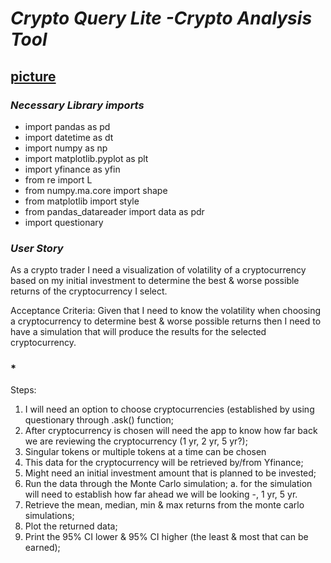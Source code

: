 # *Crypto Query Lite -Crypto Analysis Tool* 
[picture](/fintech_bootcamp/Apifedsim/Screenshot_194045.png)
---
### *Necessary Library imports*
- import pandas as pd
- import datetime as dt
- import numpy as np
- import matplotlib.pyplot as plt
- import yfinance as yfin
- from re import L
- from numpy.ma.core import shape
- from matplotlib import style
- from pandas_datareader import data as pdr
- import questionary

### *User Story*

As a crypto trader I need a visualization of volatility of a cryptocurrency based on my initial investment to determine the best & worse possible returns of the cryptocurrency I select.

Acceptance Criteria:  Given that I need to know the volatility when choosing a cryptocurrency to determine best & worse possible returns then I need to have a simulation that will produce the results for the selected cryptocurrency.

### *

Steps: 
1. I will need an option to choose cryptocurrencies (established by using questionary through .ask() function; 
2. After cryptocurrency is chosen will need the app to know how far back we are reviewing the cryptocurrency (1 yr, 2 yr, 5 yr?); 
3. Singular tokens or multiple tokens at a time can be chosen
4. This data for the cryptocurrency will be retrieved by/from Yfinance; 
5. Might need an initial investment amount that is planned to be invested;
6. Run the data through the Monte Carlo simulation;
a. for the simulation will need to establish how far ahead we will be looking -, 1 yr, 5 yr.
7. Retrieve the mean, median, min & max returns from the monte carlo simulations;
8. Plot the returned data;
9. Print the 95% CI lower & 95% CI higher (the least & most that can be earned);
